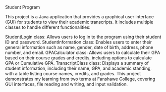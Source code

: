 Student Program

This project is a Java application that provides a graphical user interface (GUI) for students to view their academic transcripts. It includes multiple classes to handle different functionalities:

StudentLogin class: Allows users to log in to the program using their student ID and password.
StudentInformation class: Enables users to enter their general information such as name, gender, date of birth, address, phone number, and email.
GPACalculator class: Allows users to calculate their GPA based on their course grades and credits, including options to calculate GPA or Cumulative GPA.
TranscriptClass class: Displays a summary of student information, including their name, GPA, and academic standing, with a table listing course names, credits, and grades.
This project demonstrates my learning from two terms at Fanshawe College, covering GUI interfaces, file reading and writing, and input validation.
